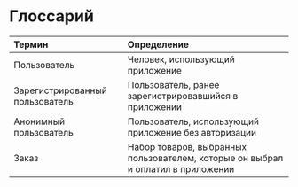 # Глоссарий

| Термин | Определение |
|:--|:--|
| Пользователь | Человек, использующий приложение |
| Зарегистрированный пользователь | Пользователь, ранее зарегистрировавшийся в приложении |
| Анонимный пользователь | Пользователь, использующий приложение без авторизации |
| Заказ | Набор товаров, выбранных пользователем, которые он выбрал и оплатил в приложении |
